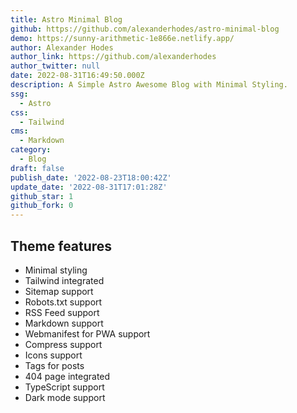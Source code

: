 ```yaml
---
title: Astro Minimal Blog
github: https://github.com/alexanderhodes/astro-minimal-blog
demo: https://sunny-arithmetic-1e866e.netlify.app/
author: Alexander Hodes
author_link: https://github.com/alexanderhodes
author_twitter: null
date: 2022-08-31T16:49:50.000Z
description: A Simple Astro Awesome Blog with Minimal Styling.
ssg:
  - Astro
css:
  - Tailwind
cms:
  - Markdown
category:
  - Blog
draft: false
publish_date: '2022-08-23T18:00:42Z'
update_date: '2022-08-31T17:01:28Z'
github_star: 1
github_fork: 0
---
```


## Theme features

- Minimal styling
- Tailwind integrated
- Sitemap support
- Robots.txt support
- RSS Feed support
- Markdown support
- Webmanifest for PWA support
- Compress support
- Icons support
- Tags for posts
- 404 page integrated
- TypeScript support
- Dark mode support
